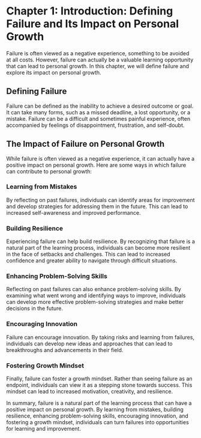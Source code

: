 Chapter 1: Introduction: Defining Failure and Its Impact on Personal Growth
===========================================================================

Failure is often viewed as a negative experience, something to be avoided at all costs. However, failure can actually be a valuable learning opportunity that can lead to personal growth. In this chapter, we will define failure and explore its impact on personal growth.

Defining Failure
----------------

Failure can be defined as the inability to achieve a desired outcome or goal. It can take many forms, such as a missed deadline, a lost opportunity, or a mistake. Failure can be a difficult and sometimes painful experience, often accompanied by feelings of disappointment, frustration, and self-doubt.

The Impact of Failure on Personal Growth
----------------------------------------

While failure is often viewed as a negative experience, it can actually have a positive impact on personal growth. Here are some ways in which failure can contribute to personal growth:

### Learning from Mistakes

By reflecting on past failures, individuals can identify areas for improvement and develop strategies for addressing them in the future. This can lead to increased self-awareness and improved performance.

### Building Resilience

Experiencing failure can help build resilience. By recognizing that failure is a natural part of the learning process, individuals can become more resilient in the face of setbacks and challenges. This can lead to increased confidence and greater ability to navigate through difficult situations.

### Enhancing Problem-Solving Skills

Reflecting on past failures can also enhance problem-solving skills. By examining what went wrong and identifying ways to improve, individuals can develop more effective problem-solving strategies and make better decisions in the future.

### Encouraging Innovation

Failure can encourage innovation. By taking risks and learning from failures, individuals can develop new ideas and approaches that can lead to breakthroughs and advancements in their field.

### Fostering Growth Mindset

Finally, failure can foster a growth mindset. Rather than seeing failure as an endpoint, individuals can view it as a stepping stone towards success. This mindset can lead to increased motivation, creativity, and resilience.

In summary, failure is a natural part of the learning process that can have a positive impact on personal growth. By learning from mistakes, building resilience, enhancing problem-solving skills, encouraging innovation, and fostering a growth mindset, individuals can turn failures into opportunities for learning and improvement.


